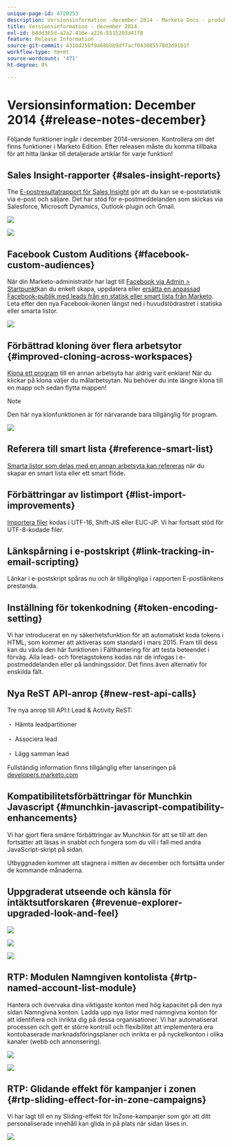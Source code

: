 ```yaml
---
unique-page-id: 4720253
description: Versionsinformation -december 2014 - Marketo Docs - produktdokumentation
title: Versionsinformation - december 2014
exl-id: b4dd365d-a2a2-416e-a226-5515203a41f8
feature: Release Information
source-git-commit: 431bd258f9a68bbb9df7acf043085578d3d91b1f
workflow-type: tm+mt
source-wordcount: '471'
ht-degree: 0%

---
```


# Versionsinformation: December 2014 {#release-notes-december}

Följande funktioner ingår i december 2014-versionen. Kontrollera om det finns funktioner i Marketo Edition. Efter releasen måste du komma tillbaka för att hitta länkar till detaljerade artiklar för varje funktion!

## Sales Insight-rapporter {#sales-insight-reports}

The [E-postresultatrapport för Sales Insight](/help/marketo/product-docs/marketo-sales-insight/msi-for-salesforce/features/performance-reports/sales-insight-email-performance-report.md) gör att du kan se e-poststatistik via e-post och säljare. Det har stöd för e-postmeddelanden som skickas via Salesforce, Microsoft Dynamics, Outlook-plugin och Gmail.

![](assets/image2014-12-5-11-3a5-3a46.png)

![](assets/image2014-12-5-11-3a5-3a55.png)

## Facebook Custom Auditions {#facebook-custom-audiences}

När din Marketo-administratör har lagt till [Facebook via Admin > Startpunkt](/help/marketo/product-docs/demand-generation/ad-network-integrations/add-facebook-custom-audiences-as-a-launchpoint-service.md)kan du enkelt skapa, uppdatera eller [ersätta en anpassad Facebook-publik med leads från en statisk eller smart lista från Marketo](/help/marketo/product-docs/demand-generation/facebook/create-a-custom-audience-in-facebook.md). Leta efter den nya Facebook-ikonen längst ned i huvudstödrastret i statiska eller smarta listor.

![](assets/image2014-12-5-11-3a6-3a28.png)

## Förbättrad kloning över flera arbetsytor  {#improved-cloning-across-workspaces}

[Klona ett program](/help/marketo/product-docs/core-marketo-concepts/programs/working-with-programs/clone-a-program.md) till en annan arbetsyta har aldrig varit enklare! När du klickar på klona väljer du målarbetsytan. Nu behöver du inte längre klona till en mapp och sedan flytta mappen!

>[!NOTE]
>
>Den här nya klonfunktionen är för närvarande bara tillgänglig för program.

![](assets/image2014-12-5-11-3a7-3a13.png)

## Referera till smart lista {#reference-smart-list}

[Smarta listor som delas med en annan arbetsyta kan refereras](/help/marketo/product-docs/core-marketo-concepts/smart-lists-and-static-lists/using-smart-lists/reference-a-list-or-smart-list-across-workspaces.md) när du skapar en smart lista eller ett smart flöde.

## Förbättringar av listimport {#list-import-improvements}

[Importera filer](/help/marketo/getting-started/quick-wins/import-a-list-of-people.md) kodas i UTF-16, Shift-JIS eller EUC-JP. Vi har fortsatt stöd för UTF-8-kodade filer.

## Länkspårning i e-postskript {#link-tracking-in-email-scripting}

Länkar i e-postskript spåras nu och är tillgängliga i rapporten E-postlänkens prestanda.

## Inställning för tokenkodning {#token-encoding-setting}

Vi har introducerat en ny säkerhetsfunktion för att automatiskt koda tokens i HTML, som kommer att aktiveras som standard i mars 2015. Fram till dess kan du växla den här funktionen i Fälthantering för att testa beteendet i förväg. Alla lead- och företagstokens kodas när de infogas i e-postmeddelanden eller på landningssidor. Det finns även alternativ för enskilda fält.

## Nya ReST API-anrop {#new-rest-api-calls}

Tre nya anrop till API:t Lead &amp; Activity ReST:

・ Hämta leadpartitioner

・ Associera lead

・ Lägg samman lead

Fullständig information finns tillgänglig efter lanseringen på [developers.marketo.com](https://developers.marketo.com/)

## Kompatibilitetsförbättringar för Munchkin Javascript {#munchkin-javascript-compatibility-enhancements}

Vi har gjort flera smärre förbättringar av Munchkin för att se till att den fortsätter att läsas in snabbt och fungera som du vill i fall med andra JavaScript-skript på sidan.

Utbyggnaden kommer att stagnera i mitten av december och fortsätta under de kommande månaderna.

## Uppgraderat utseende och känsla för intäktsutforskaren {#revenue-explorer-upgraded-look-and-feel}

![](assets/image2014-12-5-11-3a8-3a4.png)

![](assets/image2014-12-5-11-3a8-3a14.png)

![](assets/image2014-12-5-11-3a8-3a36.png)

## RTP: Modulen Namngiven kontolista {#rtp-named-account-list-module}

Hantera och övervaka dina viktigaste konton med hög kapacitet på den nya sidan Namngivna konton. Ladda upp nya listor med namngivna konton för att identifiera och inrikta dig på dessa organisationer. Vi har automatiserat processen och gett er större kontroll och flexibilitet att implementera era kontobaserade marknadsföringsplaner och inrikta er på nyckelkonton i olika kanaler (webb och annonsering).

![](assets/image2014-12-5-11-3a8-3a56.png)

![](assets/image2014-12-5-11-3a9-3a10.png)

## RTP: Glidande effekt för kampanjer i zonen {#rtp-sliding-effect-for-in-zone-campaigns}

Vi har lagt till en ny Sliding-effekt för InZone-kampanjer som gör att ditt personaliserade innehåll kan glida in på plats när sidan läses in.

![](assets/image2014-12-5-11-3a9-3a34.png)
